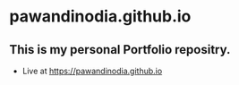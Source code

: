 # pawandinodia.github.io
## This is my personal Portfolio repositry.
* Live at https://pawandinodia.github.io
